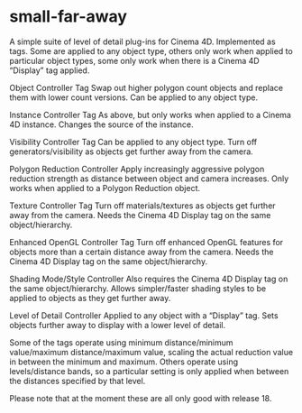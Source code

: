 # small-far-away
A simple suite of level of detail plug-ins for Cinema 4D. Implemented as tags. Some are applied to any object type, others only work when applied to particular object types, some only work when there is a Cinema 4D “Display” tag applied.

Object Controller Tag
Swap out higher polygon count objects and replace them with lower count versions. Can be applied to any object type.

Instance Controller Tag
As above, but only works when applied to a Cinema 4D instance. Changes the source of the instance.

Visibility Controller Tag
Can be applied to any object type. Turn off generators/visibility as objects get further away from the camera.

Polygon Reduction Controller
Apply increasingly aggressive polygon reduction strength as distance between object and camera increases. Only works when applied to a Polygon Reduction object.

Texture Controller Tag
Turn off materials/textures as objects get further away from the camera. Needs the Cinema 4D Display tag on the same object/hierarchy.

Enhanced OpenGL Controller Tag
Turn off enhanced OpenGL features for objects more than a certain distance away from the camera. Needs the Cinema 4D Display tag on the same object/hierarchy.

Shading Mode/Style Controller
Also requires the Cinema 4D Display tag on the same object/hierarchy. Allows simpler/faster shading styles to be applied to objects as they get further away.

Level of Detail Controller
Applied to any object with a “Display” tag. Sets objects further away to display with a lower level of detail.

Some of the tags operate using minimum distance/minimum value/maximum distance/maximum value, scaling the actual reduction value in between the minimum and maximum. Others operate using levels/distance bands, so a particular setting is only applied when between the distances specified by that level.

Please note that at the moment these are all only good with release 18.
